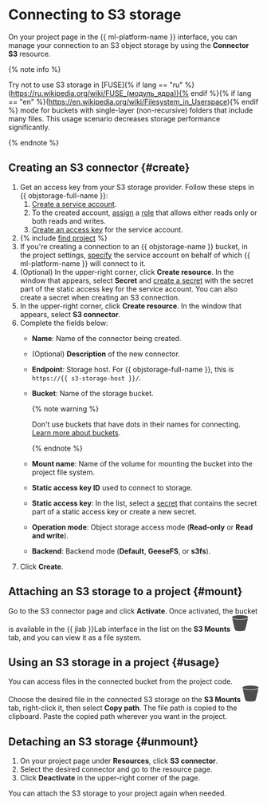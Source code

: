 # Connecting to S3 storage

On your project page in the {{ ml-platform-name }} interface, you can manage your connection to an S3 object storage by using the **Connector S3** resource.

{% note info %}

Try not to use S3 storage in [FUSE]{% if lang == "ru" %}(https://ru.wikipedia.org/wiki/FUSE_(модуль_ядра)){% endif %}{% if lang == "en" %}(https://en.wikipedia.org/wiki/Filesystem_in_Userspace){% endif %} mode for buckets with single-layer (non-recursive) folders that include many files. This usage scenario decreases storage performance significantly.

{% endnote %}

## Creating an S3 connector {#create}

1. Get an access key from your S3 storage provider. Follow these steps in {{ objstorage-full-name }}:
   1. [Create a service account](../../../iam/operations/sa/create.md).
   1. To the created account, [assign](../../../iam/operations/sa/assign-role-for-sa.md) a [role](../../../storage/security/) that allows either reads only or both reads and writes.
   1. [Create an access key](../../../iam/operations/sa/create-access-key.md) for the service account.
1. {% include [find project](../../../_includes/datasphere/ui-find-project.md) %}
1. If you're creating a connection to an {{ objstorage-name }} bucket, in the project settings, [specify](../projects/update.md) the service account on behalf of which {{ ml-platform-name }} will connect to it.
1. (Optional) In the upper-right corner, click **Create resource**. In the window that appears, select **Secret** and [create a secret](secrets.md#create) with the secret part of the static access key for the service account. You can also create a secret when creating an S3 connection.
1. In the upper-right corner, click **Create resource**. In the window that appears, select **S3 connector**.
1. Complete the fields below:
   * **Name**: Name of the connector being created.
   * (Optional) **Description** of the new connector.
   * **Endpoint**: Storage host. For {{ objstorage-full-name }}, this is `https://{{ s3-storage-host }}/`.
   * **Bucket**: Name of the storage bucket.

      {% note warning %}

      Don't use buckets that have dots in their names for connecting. [Learn more about buckets](../../../storage/concepts/bucket.md).

      {% endnote %}

   * **Mount name**: Name of the volume for mounting the bucket into the project file system.
   * **Static access key ID** used to connect to storage.
   * **Static access key**: In the list, select a [secret](../../concepts/secrets.md) that contains the secret part of a static access key or create a new secret.
   * **Operation mode**: Object storage access mode (**Read-only** or **Read and write**).
   * **Backend**: Backend mode (**Default**, **GeeseFS**, or **s3fs**).
1. Click **Create**.

## Attaching an S3 storage to a project {#mount}

Go to the S3 connector page and click **Activate**. Once activated, the bucket is available in the {{ jlab }}Lab interface in the list on the **S3 Mounts** ![S3 Mounts](../../../_assets/datasphere/bucket.svg) tab, and you can view it as a file system.

## Using an S3 storage in a project {#usage}

You can access files in the connected bucket from the project code. Choose the desired file in the connected S3 storage on the **S3 Mounts** ![S3 Mounts](../../../_assets/datasphere/bucket.svg) tab, right-click it, then select **Copy path**. The file path is copied to the clipboard. Paste the copied path wherever you want in the project.

## Detaching an S3 storage {#unmount}

1. On your project page under **Resources**, click **S3 connector**.
1. Select the desired connector and go to the resource page.
1. Click **Deactivate** in the upper-right corner of the page.

You can attach the S3 storage to your project again when needed.